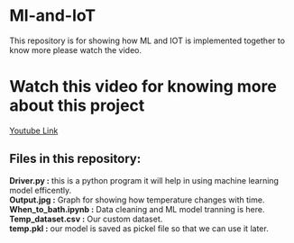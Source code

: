 # Ml-and-IoT
This repository is for showing how ML and IOT is implemented together to know more please watch the video.


# Watch this video for knowing more about this project 
<a href='https://youtu.be/eE281csQILc'> Youtube Link</a>

## Files in this repository:

<b>Driver.py :</b> this is a python program it will help in using machine learning model efficently.
<br>
<b>Output.jpg :</b> Graph for showing how temperature changes with time.
<br>
<b>When_to_bath.ipynb :</b> Data cleaning and ML model tranning is here.
<br>
<b>Temp_dataset.csv :</b> Our custom dataset.
<br>
<b>temp.pkl :</b> our model is saved as pickel file so that we can use it later.
